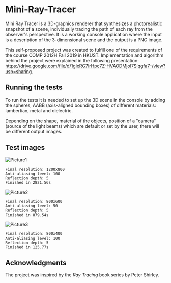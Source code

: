 # Mini-Ray-Tracer

Mini Ray Tracer is a 3D-graphics renderer that synthesizes a photorealistic snapshot of a scene, individually tracing the path of each ray from the observer's perspective. It is a working console application where the input is a description of the 3-dimensional scene and the output is a PNG image.

This self-proposed project was created to fulfill one of the requirements of the course COMP 2012H Fall 2019 in HKUST. Implementation and algorithm behind the project were explained in the following presentation: https://drive.google.com/file/d/1gIxRG7IrHpc7Z-HVAODMjoI7Siqgfa7-/view?usp=sharing.

## Running the tests

To run the tests it is needed to set up the 3D scene in the console by adding the spheres, AABB (axis-aligned bounding boxes) of different materials: lambertian, metal and dielectric. 

Depending on the shape, material of the objects, position of a "camera" (source of the light beams) which are default or set by the user, there will be different output images. 

## Test images

![Picture1](https://user-images.githubusercontent.com/53835037/73949200-4bf1a780-4924-11ea-8682-389d1c87bd51.png)
```
Final resolution: 1200x800
Anti-aliasing level: 100
Reflection depth: 5
Finished in 2821.56s
```

![Picture2](https://user-images.githubusercontent.com/53835037/73950408-15b52780-4926-11ea-9ff2-6376f975679f.png)
```
Final resolution: 800x600
Anti-aliasing level: 50
Reflection depth: 5
Finished in 879.54s
```

![Picture3](https://user-images.githubusercontent.com/53835037/73950745-a429a900-4926-11ea-8b5d-be7f99c675d9.png)
```
Final resolution: 800x400
Anti-aliasing level: 100
Reflection depth: 5
Finished in 125.77s
```

## Acknowledgments

The project was inspired by the <em> Ray Tracing </em> book series by Peter Shirley.

